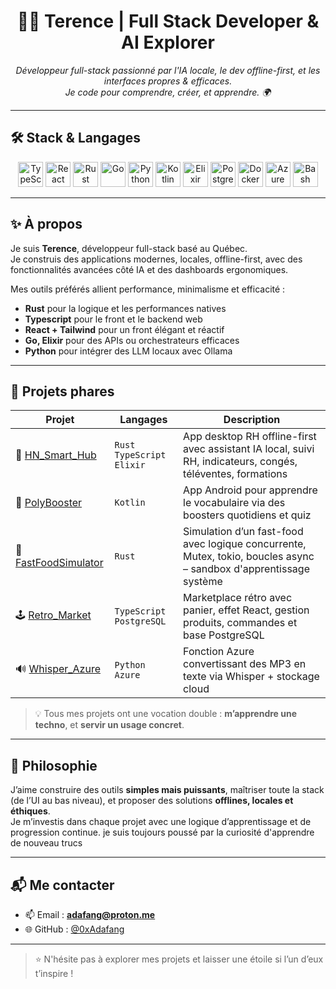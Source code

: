 <h1 align="center">👨‍💻 Terence | Full Stack Developer & AI Explorer</h1>

<p align="center">
  <i>Développeur full-stack passionné par l'IA locale, le dev offline-first, et les interfaces propres & efficaces.</i><br>
  <i>Je code pour comprendre, créer, et apprendre. 🌍</i>
</p>

---

## 🛠️ Stack & Langages

<p align="center">
  <img src="https://cdn.jsdelivr.net/gh/devicons/devicon/icons/typescript/typescript-original.svg" width="40" alt="TypeScript"/>
  <img src="https://cdn.jsdelivr.net/gh/devicons/devicon/icons/react/react-original.svg" width="40" alt="React"/>
  <img src="https://cdn.jsdelivr.net/gh/devicons/devicon/icons/rust/rust-original.svg" width="40" alt="Rust"/>
  <img src="https://cdn.jsdelivr.net/gh/devicons/devicon/icons/go/go-original.svg" width="40" alt="Go"/>
  <img src="https://cdn.jsdelivr.net/gh/devicons/devicon/icons/python/python-original.svg" width="40" alt="Python"/>
  <img src="https://cdn.jsdelivr.net/gh/devicons/devicon/icons/kotlin/kotlin-original.svg" width="40" alt="Kotlin"/>
  <img src="https://cdn.jsdelivr.net/gh/devicons/devicon/icons/elixir/elixir-original.svg" width="40" alt="Elixir"/>
  <img src="https://cdn.jsdelivr.net/gh/devicons/devicon/icons/postgresql/postgresql-original.svg" width="40" alt="PostgreSQL"/>
  <img src="https://cdn.jsdelivr.net/gh/devicons/devicon/icons/docker/docker-original.svg" width="40" alt="Docker"/>
  <img src="https://cdn.jsdelivr.net/gh/devicons/devicon/icons/azure/azure-original.svg" width="40" alt="Azure"/>
  <img src="https://cdn.jsdelivr.net/gh/devicons/devicon/icons/bash/bash-original.svg" width="40" alt="Bash"/>
</p>

---

## ✨ À propos

Je suis **Terence**, développeur full-stack basé au Québec.  
Je construis des applications modernes, locales, offline-first, avec des fonctionnalités avancées côté IA et des dashboards ergonomiques.

Mes outils préférés allient performance, minimalisme et efficacité :
- **Rust** pour la logique et les performances natives
- **Typescript** pour le front et le backend web
- **React + Tailwind** pour un front élégant et réactif
- **Go, Elixir** pour des APIs ou orchestrateurs efficaces
- **Python** pour intégrer des LLM locaux avec Ollama

---

## 🚀 Projets phares

| Projet | Langages | Description |
|--------|----------|-------------|
| 🔐 [HN_Smart_Hub](https://github.com/0xAdafang/HN_Smart_Hub) | `Rust` `TypeScript` `Elixir` | App desktop RH offline-first avec assistant IA local, suivi RH, indicateurs, congés, téléventes, formations |
| 📱 [PolyBooster](https://github.com/0xAdafang/PolyBooster) | `Kotlin` | App Android pour apprendre le vocabulaire via des boosters quotidiens et quiz |
| 🍔 [FastFoodSimulator](https://github.com/0xAdafang/FastFoodSimulator) | `Rust` | Simulation d’un fast-food avec logique concurrente, Mutex, tokio, boucles async – sandbox d'apprentissage système |
| 🕹 [Retro_Market](https://github.com/0xAdafang/Retro_Market) | `TypeScript` `PostgreSQL` | Marketplace rétro avec panier, effet React, gestion produits, commandes et base PostgreSQL |
| 🔊 [Whisper_Azure](https://github.com/0xAdafang/Whisper_Azure) | `Python` `Azure` | Fonction Azure convertissant des MP3 en texte via Whisper + stockage cloud |

> 💡 Tous mes projets ont une vocation double : **m’apprendre une techno**, et **servir un usage concret**.

---

## 🖤 Philosophie

J’aime construire des outils **simples mais puissants**, maîtriser toute la stack (de l’UI au bas niveau), et proposer des solutions **offlines, locales et éthiques**.  
Je m’investis dans chaque projet avec une logique d’apprentissage et de progression continue. je suis toujours poussé par la curiosité d'apprendre de nouveau trucs

---

## 📬 Me contacter

- 📫 Email : **adafang@proton.me**
- 🌐 GitHub : [@0xAdafang](https://github.com/0xAdafang)

---

> ⭐ N'hésite pas à explorer mes projets et laisser une étoile si l’un d’eux t’inspire !

